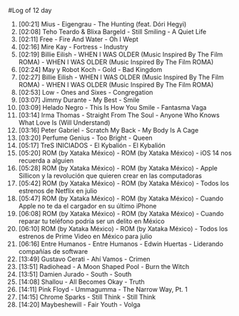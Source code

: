 #Log of 12 day

1. [00:21] Mius - Eigengrau - The Hunting (feat. Dóri Hegyi)
1. [02:08] Teho Teardo & Blixa Bargeld - Still Smiling - A Quiet Life
1. [02:11] Free - Fire And Water - Oh I Wept
1. [02:16] Mire Kay - Fortress - Industry
1. [02:19] Billie Eilish - WHEN I WAS OLDER (Music Inspired By The Film ROMA) - WHEN I WAS OLDER (Music Inspired By The Film ROMA)
1. [02:24] May y Robot Koch - Gold - Bad Kingdom
1. [02:27] Billie Eilish - WHEN I WAS OLDER (Music Inspired By The Film ROMA) - WHEN I WAS OLDER (Music Inspired By The Film ROMA)
1. [02:53] Low - Ones and Sixes - Congregation
1. [03:07] Jimmy Durante - My Best - Smile
1. [03:09] Helado Negro - This Is How You Smile - Fantasma Vaga
1. [03:14] Irma Thomas - Straight From The Soul - Anyone Who Knows What Love Is (Will Understand)
1. [03:16] Peter Gabriel - Scratch My Back - My Body Is A Cage
1. [03:20] Perfume Genius - Too Bright - Queen
1. [05:17] TreS INICIADOS - El Kybalión - El Kybalión
1. [05:20] ROM (by Xataka México) - ROM (by Xataka México) - iOS 14 nos recuerda a alguien
1. [05:28] ROM (by Xataka México) - ROM (by Xataka México) - Apple Sillicon y la revolución que quieren crear en las computadoras
1. [05:42] ROM (by Xataka México) - ROM (by Xataka México) - Todos los estrenos de Netflix en julio
1. [05:47] ROM (by Xataka México) - ROM (by Xataka México) - Cuando Apple no te da el cargador en su último iPhone
1. [06:08] ROM (by Xataka México) - ROM (by Xataka México) - Cuando reparar tu teléfono podría ser un delito en México
1. [06:10] ROM (by Xataka México) - ROM (by Xataka México) - Todos los estrenos de Prime Video en México para julio
1. [06:16] Entre Humanos - Entre Humanos - Edwin Huertas - Liderando compañías de software
1. [13:49] Gustavo Cerati - Ahí Vamos - Crimen
1. [13:51] Radiohead - A Moon Shaped Pool - Burn the Witch
1. [13:51] Damien Jurado - South - South
1. [14:08] Shallou - All Becomes Okay - Truth
1. [14:11] Pink Floyd - Ummagumma - The Narrow Way, Pt. 1
1. [14:15] Chrome Sparks - Still Think - Still Think
1. [14:20] Maybeshewill - Fair Youth - Volga
